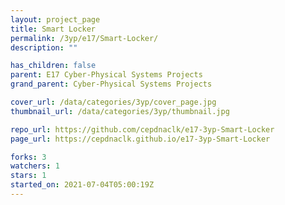 ```yaml
---
layout: project_page
title: Smart Locker
permalink: /3yp/e17/Smart-Locker/
description: ""

has_children: false
parent: E17 Cyber-Physical Systems Projects
grand_parent: Cyber-Physical Systems Projects

cover_url: /data/categories/3yp/cover_page.jpg
thumbnail_url: /data/categories/3yp/thumbnail.jpg

repo_url: https://github.com/cepdnaclk/e17-3yp-Smart-Locker
page_url: https://cepdnaclk.github.io/e17-3yp-Smart-Locker

forks: 3
watchers: 1
stars: 1
started_on: 2021-07-04T05:00:19Z
---
```



